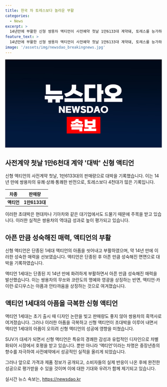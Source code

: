 ```yaml
---
title: 한국 차 토레스보다 놀라운 부활
categories:
  - News
excerpt: >
  14년만에 부활한 신형 쌍용차 액티언이 사전예약 첫날 1만6133대 계약돼, 토레스를 능가하는 기록을 세웠다. 2001년 출시된 렉스턴의 1870대, 2017년 G4 렉스턴의 1254대를 뛰어넘어 사상 최고 실적을 기록했다. 액티언은 단종된 1세대의 아픔을 씻어내고, 디자인과 기능에서 새로운 매력을 선보인 것으로 평가받고 있다. 그러나 가격과 제품 정보가 알려지지 않은 상황에서 사전계약 성과를 성공으로 단정하기는 어렵다는 의견도 제기되고 있다.
feature_text: >
  14년만에 부활한 신형 쌍용차 액티언이 사전예약 첫날 1만6133대 계약돼, 토레스를 능가하는 기록을 세웠다. 2001년 출시된 렉스턴의 1870대, 2017년 G4 렉스턴의 1254대를 뛰어넘어 사상 최고 실적을 기록했다. 액티언은 단종된 1세대의 아픔을 씻어내고, 디자인과 기능에서 새로운 매력을 선보인 것으로 평가받고 있다. 그러나 가격과 제품 정보가 알려지지 않은 상황에서 사전계약 성과를 성공으로 단정하기는 어렵다는 의견도 제기되고 있다.
image: '/assets/img/newsdao_breakingnews.jpg'
---
```


<p><img src="/assets/img/newsdao_breakingnews.jpg" alt="flaretime 속보" /></p>

<h2 data-ke-size="size26">사전계약 첫날 1만6천대 계약 '대박' 신형 액티언</h2>

<p data-ke-size="size16">신형 액티언의 사전계약 첫날, 1만6133대의 판매량으로 대박을 기록했습니다. 이는 14년 만에 쌍용차의 유쾌·상쾌·통쾌한 반전으로, 토레스보다 4천대가 많은 기록입니다.</p>

<table>
<thead>
<tr>
<th style="text-align: center;">차종</th>
<th style="text-align: center;">판매량</th>
</tr>
</thead>
<tbody>
<tr>
<td style="text-align: center;"><b>액티언</b></td>
<td style="text-align: center;"><b>1만6133대</b></td>
</tr>
</tbody>
</table>

<p data-ke-size="size16">이러한 초대박은 현대차나 기아차와 같은 대기업에서도 드물기 때문에 주목을 받고 있습니다. 이러한 실적은 쌍용차의 역대급 성과로 높이 평가되고 있습니다.</p>

<h2 data-ke-size="size26">아픈 만큼 성숙해진 매력, 액티언의 부활</h2>

<p data-ke-size="size16">신형 액티언은 단종된 1세대 액티언의 아픔을 씻어내고 부활하였으며, 약 14년 만에 이러한 성숙한 매력을 선보였습니다. 액티언은 단종된 후 아픈 만큼 성숙해진 면면으로 대박을 기록하였습니다.</p>

<p data-ke-size="size16">액티언 1세대는 단종된 지 14년 만에 화려하게 부활하면서 아픈 만큼 성숙해진 매력을 발산했습니다. 이는 쌍용차의 무쏘와 코란도의 명예와 영광을 상징하는 반면, 액티언·카이런·로디우스는 아픔과 안타까움을 상징하는 것으로 여겨졌습니다.</p>

<h2 data-ke-size="size26">액티언 1세대의 아픔을 극복한 신형 액티언</h2>

<p data-ke-size="size16">액티언 1세대는 초기 출시 때 디자인 논란을 빚고 판매량도 좋지 않아 쌍용차의 흑역사로 여겨졌습니다. 그러나 이러한 아픔을 극복하고 신형 액티언이 초대박을 이루어 내면서 액티언 1세대의 아픔이 오히려 신형 액티언의 성공에 영향을 미쳤습니다.</p>

<p data-ke-size="size16">SUV가 대세가 되면서 신형 액티언은 특유의 경쾌한 감성과 유럽적인 디자인으로 차별화되어 시장에서 호평을 받고 있습니다. 뿐만 아니라 ‘액티언’이라는 차명은 중장년층의 향수를 자극하여 사전예약에서 성공적인 실적을 올리게 되었습니다.</p>

<p data-ke-size="size16">그러나 앞으로 가격과 제품 정보가 공개되고, 소비자들의 실제 반응이 나온 후에 완전한 성공으로 평가받을 수 있을 것이며 이에 대한 기대와 우려가 함께 제기되고 있습니다.</p>
실시간 뉴스 속보는, <a href="https://newsdao.kr" rel="dofollow">https://newsdao.kr</a>


